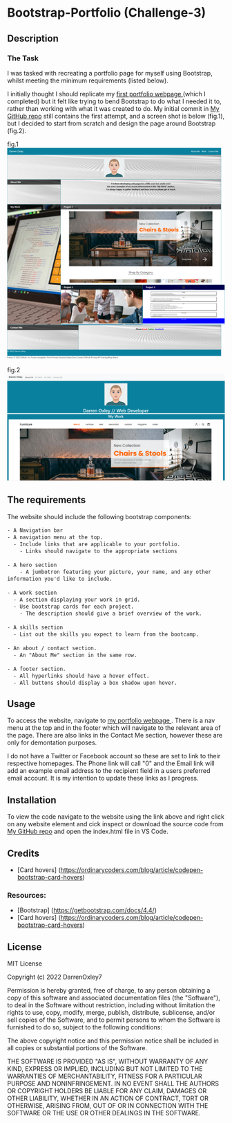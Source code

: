 # Bootstrap-Portfolio (Challenge-3)

## Description

### The Task

I was tasked with recreating a portfolio page for myself using Bootstrap, whilst meeting the minimum requirements (listed below).

I initially thought I should replicate my [first portfolio webpage ](https://darrenoxley7.github.io/challenge-2/) (which I completed) but it felt like trying to bend Bootstrap to do what I needed it to, rather than working with what it was created to do. My initial commit in [My GitHub repo](https://github.com/DarrenOxley7/Bootstrap-Portfolio.git) still contains the first attempt, and a screen shot is below (fig.1), but I decided to start from scratch and design the page around Bootstrap (fig.2).

fig.1
![First attempt](css/images/portfolio-first-attempt.png)

fig.2
![Final design](css/images/portfolio-second-attempt.png)


## The requirements

The website should include the following bootstrap components:

    - A Navigation bar
    - A navigation menu at the top.
      - Include links that are applicable to your portfolio.
        - Links should navigate to the appropriate sections 

    - A hero section
        - A jumbotron featuring your picture, your name, and any other information you'd like to include.

    - A work section
      - A section displaying your work in grid. 
      - Use bootstrap cards for each project.
        - The description should give a brief overview of the work.

    - A skills section
      - List out the skills you expect to learn from the bootcamp.

    - An about / contact section.
      - An "About Me" section in the same row.
    
    - A footer section.
      - All hyperlinks should have a hover effect.
      - All buttons should display a box shadow upon hover.

## Usage

To access the website, navigate to [my portfolio webpage ](https://darrenoxley7.github.io/Bootstrap-Portfolio/). There is a nav menu at the top and in the footer which will navigate to the relevant area of the page. There are also links in the Contact Me section, however these are only for demontation purposes. 

I do not have a Twitter or Facebook account so these are set to link to their respective homepages. The Phone link will call "0" and the Email link will add an example email address to the recipient field in a users preferred email account. It is my intention to update these links as I progress.

## Installation

To view the code navigate to the website using the link above and right click on any website element and cick inspect or download the source code from [My GitHub repo](https://github.com/DarrenOxley7/Bootstrap-Portfolio.git) and open the index.html file in VS Code.

## Credits

* [Card hovers] (https://ordinarycoders.com/blog/article/codepen-bootstrap-card-hovers)

### Resources:

* [Bootstrap] (https://getbootstrap.com/docs/4.4/)
* [Card hovers] (https://ordinarycoders.com/blog/article/codepen-bootstrap-card-hovers)
## License


MIT License

Copyright (c) 2022 DarrenOxley7

Permission is hereby granted, free of charge, to any person obtaining a copy
of this software and associated documentation files (the "Software"), to deal
in the Software without restriction, including without limitation the rights
to use, copy, modify, merge, publish, distribute, sublicense, and/or sell
copies of the Software, and to permit persons to whom the Software is
furnished to do so, subject to the following conditions:

The above copyright notice and this permission notice shall be included in all
copies or substantial portions of the Software.

THE SOFTWARE IS PROVIDED "AS IS", WITHOUT WARRANTY OF ANY KIND, EXPRESS OR
IMPLIED, INCLUDING BUT NOT LIMITED TO THE WARRANTIES OF MERCHANTABILITY,
FITNESS FOR A PARTICULAR PURPOSE AND NONINFRINGEMENT. IN NO EVENT SHALL THE
AUTHORS OR COPYRIGHT HOLDERS BE LIABLE FOR ANY CLAIM, DAMAGES OR OTHER
LIABILITY, WHETHER IN AN ACTION OF CONTRACT, TORT OR OTHERWISE, ARISING FROM,
OUT OF OR IN CONNECTION WITH THE SOFTWARE OR THE USE OR OTHER DEALINGS IN THE
SOFTWARE.

